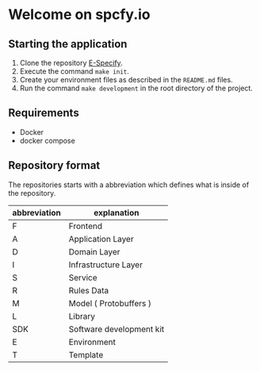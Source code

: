 # Welcome on spcfy.io

## Starting the application

1. Clone the repository [E-Specify](https://github.com/spcfy-io/E-Specify).
2. Execute the command `make init`.
3. Create your environment files as described in the `README.md` files.
4. Run the command `make development` in the root directory of the project.

## Requirements

- Docker
- docker compose

## Repository format

The repositories starts with a abbreviation which defines what is inside of the repository.

| abbreviation | explanation     |
| --- | ------------------------ |
| F   | Frontend                 |
| A   | Application Layer        |
| D   | Domain Layer             |
| I   | Infrastructure Layer     |
| S   | Service                  |
| R   | Rules Data               |
| M   | Model ( Protobuffers )   |
| L   | Library                  |
| SDK | Software development kit |
| E   | Environment              |
| T   | Template                 |

